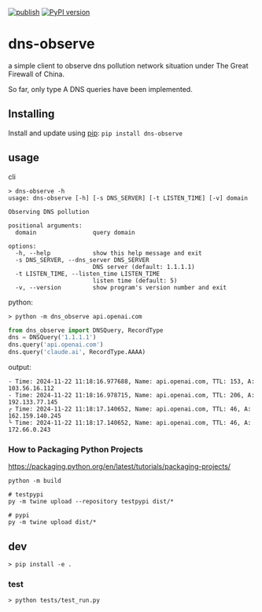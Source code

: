 [![publish](https://github.com/xavierskip/dns-observe/actions/workflows/publish-to-test-pypi.yml/badge.svg?event=push)](https://github.com/xavierskip/dns-observe/actions) [![PyPI version](https://badge.fury.io/py/dns-observe.svg?icon=si%3Apython)](https://badge.fury.io/py/dns-observe)

# dns-observe
a simple client to observe dns pollution network situation under The Great Firewall of China.

So far, only type A DNS queries have been implemented.

## Installing
Install and update using [pip](https://pypi.org/project/dns-observe/):
`pip install dns-observe`

## usage
cli
```
> dns-observe -h
usage: dns-observe [-h] [-s DNS_SERVER] [-t LISTEN_TIME] [-v] domain

Observing DNS pollution

positional arguments:
  domain                query domain

options:
  -h, --help            show this help message and exit
  -s DNS_SERVER, --dns_server DNS_SERVER
                        DNS server (default: 1.1.1.1)
  -t LISTEN_TIME, --listen_time LISTEN_TIME
                        listen time (default: 5)
  -v, --version         show program's version number and exit
```

python:

`> python -m dns_observe api.openai.com`

```python
from dns_observe import DNSQuery, RecordType
dns = DNSQuery('1.1.1.1')
dns.query('api.openai.com')
dns.query('claude.ai', RecordType.AAAA)
```

output:
```
- Time: 2024-11-22 11:18:16.977688, Name: api.openai.com, TTL: 153, A: 103.56.16.112
- Time: 2024-11-22 11:18:16.978715, Name: api.openai.com, TTL: 206, A: 192.133.77.145
┌ Time: 2024-11-22 11:18:17.140652, Name: api.openai.com, TTL: 46, A: 162.159.140.245
└ Time: 2024-11-22 11:18:17.140652, Name: api.openai.com, TTL: 46, A: 172.66.0.243
```

### How to Packaging Python Projects
https://packaging.python.org/en/latest/tutorials/packaging-projects/

```
python -m build

# testpypi
py -m twine upload --repository testpypi dist/*

# pypi
py -m twine upload dist/*
```

## dev

`> pip install -e .`

### test

`> python tests/test_run.py`